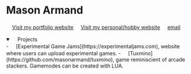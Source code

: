 # Mason Armand
<img src="img/cert.png" width="16">[Visit my portfolio website](https://masonarmand.com)
<img src="img/internet.png" width="16">[Visit my personal/hobby website](https://scarbyte.com)
<img src="img/pad.png" width="16">[email](mailto:masonarmand@proton.me)

<details open>
<summary><img src="img/pc.png" width="16">Projects</summary>
- <img src="img/gears.png" width="16">[Experimental Game Jams](https://experimentaljams.com), website where users can upload
  experimental games.
- <img src="img/app.png" width="16">[Tuxmino](https://github.com/masonarmand/tuxmino), game reminiscient of arcade stackers. Gamemodes
  can be created with LUA.
</details>
